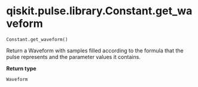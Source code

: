 # qiskit.pulse.library.Constant.get\_waveform

`Constant.get_waveform()`

Return a Waveform with samples filled according to the formula that the pulse represents and the parameter values it contains.

**Return type**

`Waveform`
